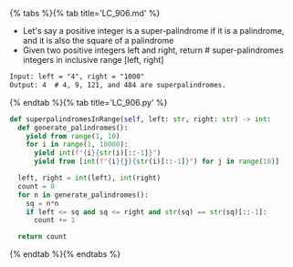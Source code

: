 {% tabs %}{% tab title='LC_906.md' %}

* Let's say a positive integer is a super-palindrome if it is a palindrome, and it is also the square of a palindrome
* Given two positive integers left and right, return # super-palindromes integers in inclusive range [left, right]

```txt
Input: left = "4", right = "1000"
Output: 4  # 4, 9, 121, and 484 are superpalindromes.
```

{% endtab %}{% tab title='LC_906.py' %}

```py
def superpalindromesInRange(self, left: str, right: str) -> int:
  def generate_palindromes():
    yield from range(1, 10)
    for i in range(1, 10000):
      yield int(f"{i}{str(i)[::-1]}")
      yield from [int(f"{i}{j}{str(i)[::-1]}") for j in range(10)]

  left, right = int(left), int(right)
  count = 0
  for n in generate_palindromes():
    sq = n*n
    if left <= sq and sq <= right and str(sq) == str(sq)[::-1]:
      count += 1

  return count
```

{% endtab %}{% endtabs %}
